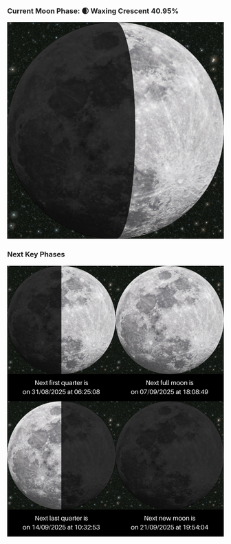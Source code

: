### Current Moon Phase: 🌒 Waxing Crescent 40.95%
![Moon Phase](moonphase.png)
### Next Key Phases
![Gallery](gallery.png)